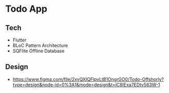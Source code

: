 
# Todo App



## Tech

- Flutter
- BLoC Pattern Architecture
- SQFlite Offline Database


## Design

- https://www.figma.com/file/2xvQXIQFlpvLtB1OngrGO0/Todo-Offshorly?type=design&node-id=0%3A1&mode=design&t=iC8IExa7EDtv563W-1
